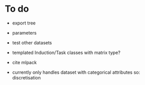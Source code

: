 # To do
- export tree
- parameters
- test other datasets

- templated Induction/Task classes with matrix type?
- cite mlpack
- currently only handles dataset with categorical attributes so: discretisation

